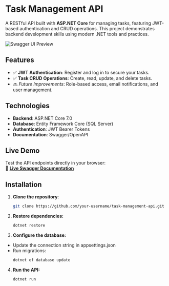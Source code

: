 # Task Management API

A RESTful API built with **ASP.NET Core** for managing tasks, featuring JWT-based authentication and CRUD operations. This project demonstrates backend development skills using modern .NET tools and practices.

![Swagger UI Preview](https://via.placeholder.com/800x400.png?text=Swagger+UI+Preview) <!-- Optional: Add a screenshot later -->

## Features
- ✅ **JWT Authentication**: Register and log in to secure your tasks.
- ✅ **Task CRUD Operations**: Create, read, update, and delete tasks.
- 🔜 *Future Improvements*: Role-based access, email notifications, and user management.

## Technologies
- **Backend**: ASP.NET Core 7.0
- **Database**: Entity Framework Core (SQL Server)
- **Authentication**: JWT Bearer Tokens
- **Documentation**: Swagger/OpenAPI

## Live Demo
Test the API endpoints directly in your browser:  
🔗 **[Live Swagger Documentation](https://task-manager.nexthor.dev/swagger/index.html)**

## Installation
1. **Clone the repository**:
   ```bash
   git clone https://github.com/your-username/task-management-api.git
   ```
2. **Restore dependencies:**
   ```bash
   dotnet restore
   ```
3. **Configure the database:**
* Update the connection string in appsettings.json
* Run migrations:
   ```bash
   dotnet ef database update
   ```
4. **Run the API:**
   ```bash
   dotnet run
   ```

